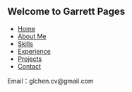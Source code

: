 ## Welcome to Garrett Pages

<section id="hero_section" class="top_cont_outer">
  <div class="hero_wrapper"></div>
</section>

<div id="navbar">
    <ul class="nav navbar-nav" id="mainNav">
	<li class="active"><a href="#hero_section" class="scroll-link">Home</a></li>
	<li class=""><a href="#aboutUs" class="scroll-link">About Me</a></li>
	<li class=""><a href="#service" class="scroll-link">Skills</a></li>
	<li class=""><a href="#experience" class="scroll-link">Experience</a></li>
	<li class=""><a href="#Portfolio" class="scroll-link">Projects</a></li>
	<li class=""><a href="#contact" class="scroll-link">Contact</a></li>
    </ul>
</div>

<section id="aboutUs"><!--Aboutus-->

</section>

<section id="service"><!--Aboutus-->

</section>
<section id="experience"><!--Aboutus-->

</section>
<section id="Portfolio"><!--Aboutus-->

</section>
<section id="contact"><!--Aboutus-->
Email：glchen.cv@gmail.com
</section>



